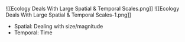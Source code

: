 ![[Ecology Deals With Large Spatial & Temporal Scales.png]]
![[Ecology Deals With Large Spatial & Temporal Scales-1.png]]
- Spatial: Dealing with size/magnitude
- Temporal: Time